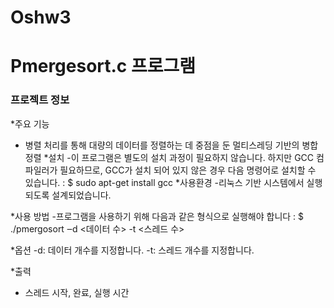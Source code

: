 # Oshw3

# Pmergesort.c 프로그램

### 프로젝트 정보 ###
*주요 기능
   -  병렬 처리를 통해 대량의 데이터를 정렬하는 데 중점을 둔 멀티스레딩 기반의 병합 정렬
*설치
   -이 프로그램은 별도의 설치 과정이 필요하지 않습니다. 하지만 GCC 컴파일러가 필요하므로, GCC가 설치 되어 있지 않은 경우 다음 명령어로 설치할 수 있습니다.
     : $ sudo apt-get install gcc
*사용환경
   -리눅스 기반 시스템에서 실행되도록 설계되었습니다.

*사용 방법
   -프로그램을 사용하기 위해 다음과 같은 형식으로 실행해야 합니다 
     : $ ./pmergosort ‒d <데이터 수> -t <스레드 수>

*옵션
   -d: 데이터 개수를 지정합니다.
   -t: 스레드 개수를 지정합니다.

*출력
   - 스레드 시작, 완료, 실행 시간
